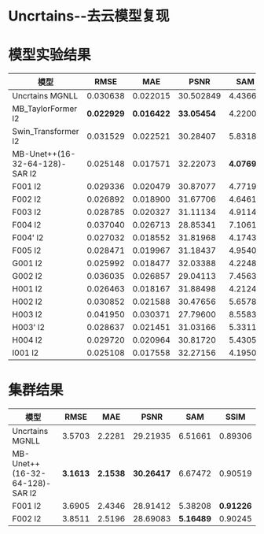# Uncrtains--去云模型复现

# 模型实验结果  
模型 | RMSE | MAE | PSNR | SAM | SSIM 
--- | --- | --- | --- | --- | ---
Uncrtains MGNLL | 0.030638 | 0.022015 | 30.502849 | 4.43660 | 0.92405
MB_TaylorFormer l2 | **0.022929** | **0.016422** | **33.05454** | 4.22007 | **0.92842**
Swin_Transformer l2 | 0.031529 | 0.022521 | 30.28407 | 5.83186 | 0.86723
MB-Unet++(16-32-64-128)-SAR l2 | 0.025148 | 0.017571 | 32.22073 | **4.07692** | 0.92498
F001 l2 | 0.029336 | 0.020479 | 30.87077 | 4.77194 | 0.91125
F002 l2 | 0.026892 | 0.018900 | 31.67706 | 4.64615 | 0.89592
F003 l2 | 0.028785 | 0.020327 | 31.11134 | 4.91146 | 0.88973
F004 l2 | 0.037040 | 0.026713 | 28.85341 | 7.10611 | 0.87190
F004' l2 | 0.027032 | 0.018552 | 31.81968 | 4.17439 | 0.91999
F005 l2 | 0.028471 | 0.019967 | 31.18437 | 4.95407 | 0.89646 
G001 l2 | 0.025992 | 0.018477 | 32.03388 | 4.22486 | 0.90960
G002 l2 | 0.036035 | 0.026857 | 29.04113 | 7.45630 | 0.86437
H001 l2 | 0.026463 | 0.018167 | 31.88498 | 4.21242 | 0.91361
H002 l2 | 0.030852 | 0.021588 | 30.47656 | 5.65785 | 0.87383
H003 l2 | 0.041950 | 0.030371 | 27.79600 | 8.55832 | 0.85724
H003' l2 | 0.028637 | 0.021451 | 31.03166 | 5.33114 | 0.90258
H004 l2 | 0.029720 | 0.020964 | 30.81720 | 5.43051 | 0.90261
I001 l2 | 0.025108 | 0.017558 | 32.27156 | 4.19504 | 0.91697



# 集群结果
模型 | RMSE | MAE | PSNR | SAM | SSIM 
--- | --- | --- | --- | --- | ---
Uncrtains MGNLL | 3.5703 | 2.2281 | 29.21935 | 6.51661 | 0.89306
MB-Unet++(16-32-64-128)-SAR l2 | **3.1613** | **2.1538** | **30.26417** | 6.67472 | 0.90519 
F001 l2 | 3.6905 | 2.4346 | 28.91412 | 5.38208 | **0.91226**
F002 l2 | 3.8511 | 2.5196 | 28.69083 | **5.16489** | 0.90245
